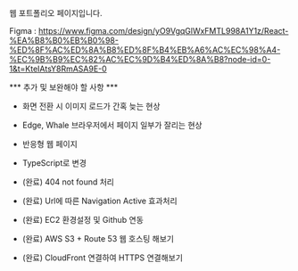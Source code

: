 웹 포트폴리오 페이지입니다.

Figma : https://www.figma.com/design/yO9VgqGlWxFMTL998A1Y1z/React-%EA%B8%B0%EB%B0%98-%ED%8F%AC%ED%8A%B8%ED%8F%B4%EB%A6%AC%EC%98%A4-%EC%9B%B9%EC%82%AC%EC%9D%B4%ED%8A%B8?node-id=0-1&t=KteIAtsY8RmASA9E-0


*** 추가 및 보완해야 할 사항 ***
- 화면 전환 시 이미지 로드가 간혹 늦는 현상
- Edge, Whale 브라우저에서 페이지 일부가 잘리는 현상
- 반응형 웹 페이지
- TypeScript로 변경

- (완료) 404 not found 처리
- (완료) Url에 따른 Navigation Active 효과처리
- (완료) EC2 환경설정 및 Github 연동
- (완료) AWS S3 + Route 53 웹 호스팅 해보기
- (완료) CloudFront 연결하여 HTTPS 연결해보기
